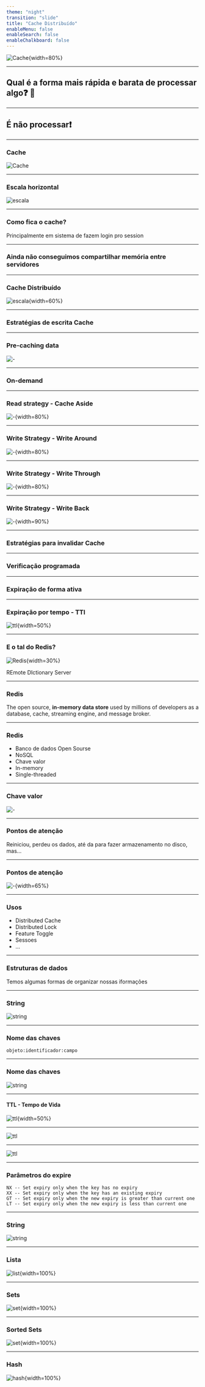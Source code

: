 ```yaml
---
theme: "night"
transition: "slide"
title: "Cache Distribuído"
enableMenu: false
enableSearch: false
enableChalkboard: false
---
```


![Cache](https://upload.wikimedia.org/wikipedia/en/thumb/6/6b/Redis_Logo.svg/1200px-Redis_Logo.svg.png){width=80%}

---

## Qual é a forma mais rápida e barata de processar algo❓ 🤔

---

## É não processar❗️

---

### Cache

![Cache](./images/cache.png)

---

### Escala horizontal

![escala](./images/escala.png)

---

### Como fica o cache?

Principalmente em sistema de fazem login pro session

---

### Ainda não conseguimos compartilhar memória entre servidores

---

### Cache Distribuído

![escala](./images/cache-distribuido.png){width=60%}

---

### Estratégias de escrita Cache

---

### Pre-caching data

![-](./images/pre-caching.png)

---

### On-demand

---

### Read strategy - Cache Aside

![-](./images/cache-aside.png){width=80%}

---

### Write Strategy - Write Around

![-](./images/write-around.png){width=80%}

---

### Write Strategy - Write Through

![-](./images/write-through.png){width=80%}

---

### Write Strategy - Write Back

![-](./images/write-back.png){width=90%}

---

### Estratégias para invalidar Cache

---

### Verificação programada

---

### Expiração de forma ativa

---

### Expiração por tempo - TTl

![ttl](./images/ttl.png){width=50%}

---

### E o tal do Redis?

![Redis](https://cdn.iconscout.com/icon/free/png-512/redis-83994.png){width=30%}

REmote DIctionary Server

---

### Redis

The open source, **in-memory data store** used by millions of developers as a database, cache, streaming engine, and message broker.

---

### Redis

- Banco de dados Open Sourse
- NoSQL
- Chave valor
- In-memory
- Single-threaded

---

### Chave valor

![-](./images/chave-valor.png)

---

### Pontos de atenção

Reiniciou, perdeu os dados, até da para fazer armazenamento no disco, mas...

---

### Pontos de atenção

![-](./images/cluster.png){width=65%}

---

### Usos

- Distributed Cache
- Distributed Lock
- Feature Toggle
- Sessoes
- ...

---

### Estruturas de dados

Temos algumas formas de organizar nossas iformações

---

### String

![string](./images/string.png)

---

### Nome das chaves

`objeto:identificador:campo`

---

### Nome das chaves

![string](./images/string-key.png)

---

#### TTL - Tempo de Vida

![ttl](./images/ttl.png){width=50%}

---

![ttl](./images/sem-ttl.png)

---

![ttl](./images/com-ttl.png)

---

### Parâmetros do expire

```
NX -- Set expiry only when the key has no expiry
XX -- Set expiry only when the key has an existing expiry
GT -- Set expiry only when the new expiry is greater than current one
LT -- Set expiry only when the new expiry is less than current one
```

---

### String

![string](./images/string.png)

---

### Lista

![list](./images/lista.png){width=100%}

---

### Sets

![set](./images/sets.png){width=100%}

---

### Sorted Sets

![set](./images/SortedSets.png){width=100%}

---

### Hash

![hash](./images/hash-values.png){width=100%}
